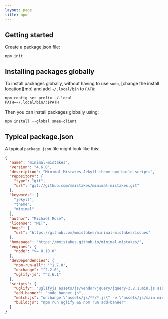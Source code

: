 ```yaml
---
layout: page
title: npm
---
```


## Getting started

Create a package.json file:

    npm init

## Installing packages globally

To install packages globally, without having to use `sudo`, [change the install location][mb] and add `~/.local/bin` to `PATH`:

    npm config set prefix ~/.local
    PATH=~/.local/bin/:$PATH  

Then you can install packages globally using:

    npm install --global smee-client

## Typical package.json

A typical `package.json` file might look like this:

```json
{
  "name": "minimal-mistakes",
  "version": "4.6.0",
  "description": "Minimal Mistakes Jekyll theme npm build scripts",
  "repository": {
    "type": "git",
    "url": "git://github.com/mmistakes/minimal-mistakes.git"
  },
  "keywords": [
    "jekyll",
    "theme",
    "minimal"
  ],
  "author": "Michael Rose",
  "license": "MIT",
  "bugs": {
    "url": "https://github.com/mmistakes/minimal-mistakes/issues"
  },
  "homepage": "https://mmistakes.github.io/minimal-mistakes/",
  "engines": {
    "node": ">= 0.10.0"
  },
  "devDependencies": {
    "npm-run-all": "^1.7.0",
    "onchange": "^2.2.0",
    "uglify-js": "^2.6.1"
  },
  "scripts": {
    "uglify": "uglifyjs assets/js/vendor/jquery/jquery-3.2.1.min.js assets/js/plugins/jquery.fitvids.js assets/js/plugins/jquery.greedy-navigation.js assets/js/plugins/jquery.magnific-popup.js assets/js/plugins/jquery.smooth-scroll.min.js assets/js/_main.js -c -m -o assets/js/main.min.js",
    "add-banner": "node banner.js",
    "watch:js": "onchange \"assets/js/**/*.js\" -e \"assets/js/main.min.js\" -- npm run build:js",
    "build:js": "npm run uglify && npm run add-banner"
  }
}
```


